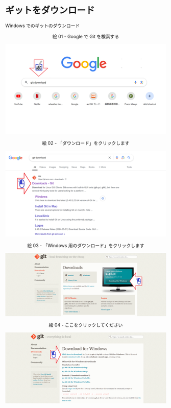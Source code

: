 # ギットをダウンロード
Windows でのギットのダウンロード

<div align="center">
絵 01 - Google で Git を検索する
</div>

![](Imagens/Windows-Git-Download-Img01.png)

<div align="center">
絵 02 - 「ダウンロード」をクリックします
</div>

![](Imagens/Windows-Git-Download-Img02.png)

<div align="center">
絵 03 - 「Windows 用のダウンロード」をクリックします
</div>

![](Imagens/Windows-Git-Download-Img03.png)

<div align="center">
絵 04 - ここをクリックしてください
</div>

![](Imagens/Windows-Git-Download-Img04.png)


